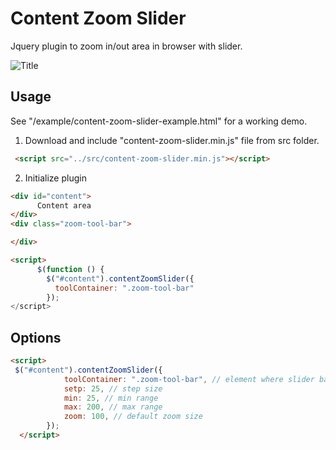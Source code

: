 
# Content Zoom Slider

Jquery plugin to zoom in/out area in browser with slider. 

![](/example/content-zoom-slider-demo.gif?raw=true "Title")

## Usage
See "/example/content-zoom-slider-example.html" for a working demo.

1. Download and include "content-zoom-slider.min.js" file from src folder.
```html
 <script src="../src/content-zoom-slider.min.js"></script>
```
2. Initialize plugin
```html
<div id="content">
      Content area
</div>
<div class="zoom-tool-bar">

</div>

<script>
      $(function () {
        $("#content").contentZoomSlider({
          toolContainer: ".zoom-tool-bar"
        });
</script>
```
## Options
``` html
<script>
 $("#content").contentZoomSlider({
            toolContainer: ".zoom-tool-bar", // element where slider bar will show
            setp: 25, // step size
            min: 25, // min range
            max: 200, // max range
            zoom: 100, // default zoom size
        });
  </script>
```
